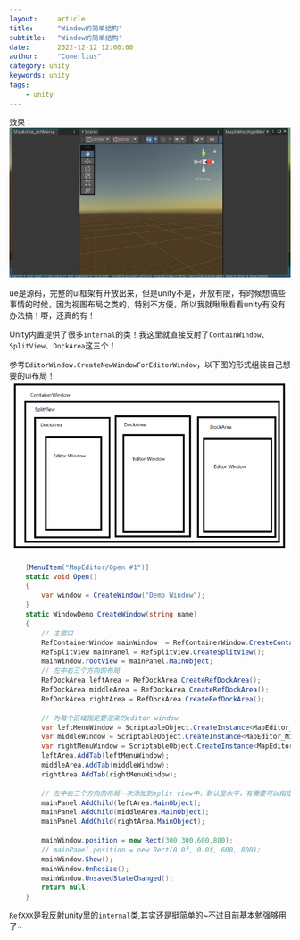 ```yaml
---
layout:     article
title:      "Window的简单结构"
subtitle:   "Window的简单结构"
date:       2022-12-12 12:00:00
author:     "Conerlius"
category: unity
keywords: unity
tags:
    - unity
---
```


效果：
![png](/images/computer/game/unity/editorwindow/create_window.png)

ue是源码，完整的ui框架有开放出来，但是unity不是，开放有限，有时候想搞些事情的时候，因为视图布局之类的，特别不方便，所以我就瞅瞅看看unity有没有办法搞！嘢，还真的有！

Unity内置提供了很多`internal`的类！我这里就直接反射了`ContainWindow`、`SplitView`、`DockArea`这三个！

参考`EditorWindow.CreateNewWindowForEditorWindow`，以下图的形式组装自己想要的ui布局！
![png](/images/computer/game/unity/editorwindow/create_window2.png)

```c#
    [MenuItem("MapEditor/Open #1")]
    static void Open()
    {
        var window = CreateWindow("Demo Window");
    }
    static WindowDemo CreateWindow(string name)
    {
        // 主窗口
        RefContainerWindow mainWindow  = RefContainerWindow.CreateContainerWindow();
        RefSplitView mainPanel = RefSplitView.CreateSplitView();
        mainWindow.rootView = mainPanel.MainObject;
        // 左中右三个方向的布局
        RefDockArea leftArea = RefDockArea.CreateRefDockArea();
        RefDockArea middleArea = RefDockArea.CreateRefDockArea();
        RefDockArea rightArea = RefDockArea.CreateRefDockArea();

        // 为每个区域指定要渲染的editor window
        var leftMenuWindow = ScriptableObject.CreateInstance<MapEditor_LeftMenu>();
        var middleWindow = ScriptableObject.CreateInstance<MapEditor_Middle>();
        var rightMenuWindow = ScriptableObject.CreateInstance<MapEditor_RightMenu>();
        leftArea.AddTab(leftMenuWindow);
        middleArea.AddTab(middleWindow);
        rightArea.AddTab(rightMenuWindow);
        
        // 左中右三个方向的布局一次添加到split view中，默认是水平，有需要可以指定成垂直！
        mainPanel.AddChild(leftArea.MainObject);
        mainPanel.AddChild(middleArea.MainObject);
        mainPanel.AddChild(rightArea.MainObject);
        
        mainWindow.position = new Rect(300,300,600,800);
        // mainPanel.position = new Rect(0.0f, 0.0f, 600, 800);
        mainWindow.Show();
        mainWindow.OnResize();
        mainWindow.UnsavedStateChanged();
        return null;
    }
```

`RefXXX`是我反射unity里的`internal`类,其实还是挺简单的~不过目前基本勉强够用了~
